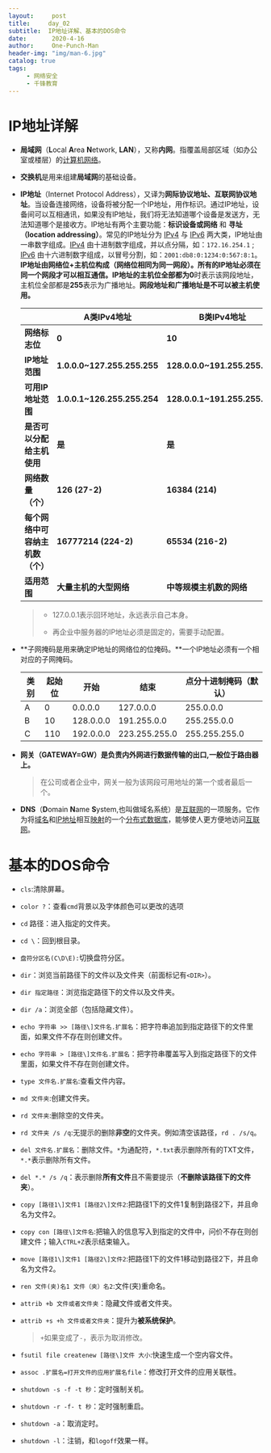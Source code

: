 ```yaml
---
layout:     post
title:     day_02
subtitle:  IP地址详解、基本的DOS命令
date:       2020-4-16
author:     One-Punch-Man
header-img: "img/man-6.jpg"
catalog: true
tags: 
     - 网络安全
     - 千锋教育
---
```






# 			IP地址详解

- **局域网**（**L**ocal **A**rea **N**etwork, **LAN**），又称**内网**。指覆盖局部区域（如办公室或楼层）的[计算机网络](https://zh.wikipedia.org/wiki/%E8%AE%A1%E7%AE%97%E6%9C%BA%E7%BD%91%E7%BB%9C)。 

- **交换机**是用来组建**局域网**的基础设备。

- **IP地址**（Internet Protocol Address），又译为**网际协议地址、互联网协议地址**。当设备连接网络，设备将被分配一个IP地址，用作标识。通过IP地址，设备间可以互相通讯，如果没有IP地址，我们将无法知道哪个设备是发送方，无法知道哪个是接收方。IP地址有两个主要功能：**标识设备或网络** 和 **寻址（location addressing）**。常见的IP地址分为 [IPv4](https://zh.wikipedia.org/wiki/IPv4) 与 [IPv6](https://zh.wikipedia.org/wiki/IPv6) 两大类，IP地址由一串数字组成。[IPv4](https://zh.wikipedia.org/wiki/IPv4) 由十进制数字组成，并以点分隔，如：`172.16.254.1` ; [IPv6](https://zh.wikipedia.org/wiki/IPv6) 由十六进制数字组成，以冒号分割，如：`2001:db8:0:1234:0:567:8:1`。**IP地址由网络位+主机位构成（网络位相同为同一网段）。所有的IP地址必须在同一个网段才可以相互通信。**IP地址的主机位全部都为**0**时表示该网段地址，主机位全部都是**255**表示为广播地址。**网段地址和广播地址是不可以被主机使用。**

  |                                  | **A类IPv4地址**             | **B类IPv4地址**               | **C类IPv4地址**               | **D类IPv4地址**                                     | **E类IPv4地址**                              |
  | -------------------------------- | --------------------------- | ----------------------------- | ----------------------------- | --------------------------------------------------- | -------------------------------------------- |
  | **网络标志位**                   | **0**                       | **10**                        | **110**                       | **1110**                                            | **11110**                                    |
  | **IP地址范围**                   | **1.0.0.0~127.255.255.255** | **128.0.0.0~191.255.255.255** | **192.0.0.0~223.255.255.255** | **224.0.0.0~239.255.255.255**                       | **240.0.0.0~247.255.255.255**                |
  | **可用IP地址范围**               | **1.0.0.1~126.255.255.254** | **128.0.0.1~191.255.255.254** | **192.0.0.1~223.255.255.254** |                                                     |                                              |
  | **是否可以分配给主机使用**       | **是**                      | **是**                        | **是**                        | **否**                                              | **否**                                       |
  | **网络数量（个）**               | **126 (27-2)**              | **16384 (214)**               | **2097152 (221)**             | **---**                                             | **---**                                      |
  | **每个网络中可容纳主机数（个）** | **16777214 (224-2)**        | **65534 (216-2)**             | **254 (28-2)**                | **---**                                             | **---**                                      |
  | **适用范围**                     | **大量主机的大型网络**      | **中等规模主机数的网络**      | **小型局域网**                | **留给Internet体系结构委员会(IAB)使用【组播地址】** | **保留，仅作为搜索、Internet的实验和开发用** |

   

  > - 127.0.0.1表示回环地址，永远表示自己本身。
  >
  > - 再企业中服务器的IP地址必须是固定的，需要手动配置。

- **子网掩码是用来确定IP地址的网络位的位掩码。**一个IP地址必须有一个相对应的子网掩码。

   

  | 类别 | 起始位 | 开始      | 结束          | 点分十进制掩码（默认） |
  | ---- | ------ | --------- | ------------- | ---------------------- |
  | A    | 0      | 0.0.0.0   | 127.0.0.0     | 255.0.0.0              |
  | B    | 10     | 128.0.0.0 | 191.255.0.0   | 255.255.0.0            |
  | C    | 110    | 192.0.0.0 | 223.255.255.0 | 255.255.255.0          |

- **网关（GATEWAY=GW）是负责内外网进行数据传输的出口,一般位于路由器上。**

  > 在公司或者企业中，网关一般为该网段可用地址的第一个或者最后一个。

- **DNS**（**D**omain **N**ame **S**ystem,也叫做域名系统）是[互联网](https://zh.wikipedia.org/wiki/%E4%BA%92%E8%81%94%E7%BD%91)的一项服务。它作为将[域名](https://zh.wikipedia.org/wiki/%E5%9F%9F%E5%90%8D)和[IP地址](https://zh.wikipedia.org/wiki/IP%E5%9C%B0%E5%9D%80)相互[映射](https://zh.wikipedia.org/wiki/%E6%98%A0%E5%B0%84)的一个[分布式数据库](https://zh.wikipedia.org/wiki/%E5%88%86%E5%B8%83%E5%BC%8F%E6%95%B0%E6%8D%AE%E5%BA%93)，能够使人更方便地访问[互联网](https://zh.wikipedia.org/wiki/%E4%BA%92%E8%81%94%E7%BD%91)。 

# 基本的DOS命令

- `cls`:清除屏幕。

- `color ?`：查看`cmd`背景以及字体颜色可以更改的选项

- `cd` 路径：进入指定的文件夹。

- `cd \`：回到根目录。

- `盘符分区名(C\D\E):`切换盘符分区。

- `dir`：浏览当前路径下的文件以及文件夹（前面标记有`<DIR>`）。

- `dir 指定路径`：浏览指定路径下的文件以及文件夹。

- `dir /a`：浏览全部（包括隐藏文件）。

- `echo 字符串 >> [路径\]文件名.扩展名`：把字符串追加到指定路径下的文件里面，如果文件不存在则创建文件。

- `echo 字符串 > [路径\]文件名.扩展名`：把字符串覆盖写入到指定路径下的文件里面，如果文件不存在则创建文件。

- `type 文件名.扩展名`:查看文件内容。

- `md 文件夹`:创建文件夹。

- `rd 文件夹`:删除空的文件夹。

- `rd 文件夹 /s /q`:无提示的删除**非空**的文件夹。例如清空该路径，`rd . /s/q`。

- `del 文件名.扩展名`：删除文件。`*`为通配符，`*.txt`表示删除所有的TXT文件，`*.*`表示删除所有文件。

- `del *.* /s /q`：表示删除**所有文件**且不需要提示（**不删除该路径下的文件夹**）。

- `copy [路径1\]文件1 [路径2\]文件2`:把路径1下的文件1复制到路径2下，并且命名为文件2。

- `copy con [路径\]文件名`:把输入的信息写入到指定的文件中，问价不存在则创建文件；输入`CTRL+Z`表示结束输入。

- `move [路径1\]文件1 [路径2\]文件2`:把路径1下的文件1移动到路径2下，并且命名为文件2。

- `ren 文件(夹)名1 文件（夹）名2`:文件(夹)重命名。

- `attrib +b 文件或者文件夹`：隐藏文件或者文件夹。

- `attrib +s +h 文件或者文件夹`：提升为**被系统保护**。

  > `+`如果变成了`-`，表示为取消修改。
  >

- `fsutil file createnew [路径\]文件 大小`:快速生成一个空内容文件。

- `assoc .扩展名=打开文件的应用扩展名file`：修改打开文件的应用关联性。

- `shutdown -s -f -t 秒`：定时强制关机。

- `shutdown -r -f- t 秒`：定时强制重启。

- `shutdown -a`：取消定时。

- `shutdown -l`：注销，和`logoff`效果一样。